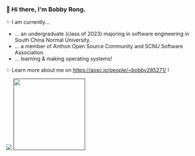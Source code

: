 ### 👋 Hi there, I'm Bobby Rong.

✨ I am currently...

- ... an undergraduate (class of 2023) majoring in software engineering in South China Normal University.
- ... a member of Anthon Open Source Community and SCNU Software Association.
- ... learning & making operating systems!

✨ Learn more about me on https://aosc.io/people/~bobby285271/ !

<a href=""><img src="https://github-readme-stats.vercel.app/api?username=bobby285271&show_icons=true"></a> 
<a href=""><img src="https://github-readme-stats.vercel.app/api/top-langs/?username=bobby285271&layout=compact" height="195px"></a>
